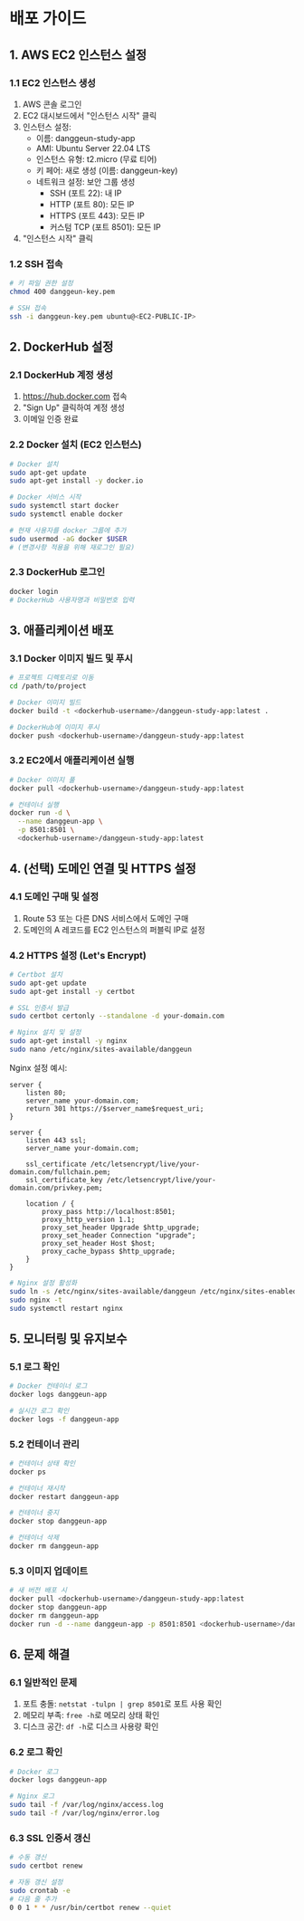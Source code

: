 # 배포 가이드

## 1. AWS EC2 인스턴스 설정

### 1.1 EC2 인스턴스 생성
1. AWS 콘솔 로그인
2. EC2 대시보드에서 "인스턴스 시작" 클릭
3. 인스턴스 설정:
   - 이름: danggeun-study-app
   - AMI: Ubuntu Server 22.04 LTS
   - 인스턴스 유형: t2.micro (무료 티어)
   - 키 페어: 새로 생성 (이름: danggeun-key)
   - 네트워크 설정: 보안 그룹 생성
     - SSH (포트 22): 내 IP
     - HTTP (포트 80): 모든 IP
     - HTTPS (포트 443): 모든 IP
     - 커스텀 TCP (포트 8501): 모든 IP
4. "인스턴스 시작" 클릭

### 1.2 SSH 접속
```bash
# 키 파일 권한 설정
chmod 400 danggeun-key.pem

# SSH 접속
ssh -i danggeun-key.pem ubuntu@<EC2-PUBLIC-IP>
```

## 2. DockerHub 설정

### 2.1 DockerHub 계정 생성
1. https://hub.docker.com 접속
2. "Sign Up" 클릭하여 계정 생성
3. 이메일 인증 완료

### 2.2 Docker 설치 (EC2 인스턴스)
```bash
# Docker 설치
sudo apt-get update
sudo apt-get install -y docker.io

# Docker 서비스 시작
sudo systemctl start docker
sudo systemctl enable docker

# 현재 사용자를 docker 그룹에 추가
sudo usermod -aG docker $USER
# (변경사항 적용을 위해 재로그인 필요)
```

### 2.3 DockerHub 로그인
```bash
docker login
# DockerHub 사용자명과 비밀번호 입력
```

## 3. 애플리케이션 배포

### 3.1 Docker 이미지 빌드 및 푸시
```bash
# 프로젝트 디렉토리로 이동
cd /path/to/project

# Docker 이미지 빌드
docker build -t <dockerhub-username>/danggeun-study-app:latest .

# DockerHub에 이미지 푸시
docker push <dockerhub-username>/danggeun-study-app:latest
```

### 3.2 EC2에서 애플리케이션 실행
```bash
# Docker 이미지 풀
docker pull <dockerhub-username>/danggeun-study-app:latest

# 컨테이너 실행
docker run -d \
  --name danggeun-app \
  -p 8501:8501 \
  <dockerhub-username>/danggeun-study-app:latest
```

## 4. (선택) 도메인 연결 및 HTTPS 설정

### 4.1 도메인 구매 및 설정
1. Route 53 또는 다른 DNS 서비스에서 도메인 구매
2. 도메인의 A 레코드를 EC2 인스턴스의 퍼블릭 IP로 설정

### 4.2 HTTPS 설정 (Let's Encrypt)
```bash
# Certbot 설치
sudo apt-get update
sudo apt-get install -y certbot

# SSL 인증서 발급
sudo certbot certonly --standalone -d your-domain.com

# Nginx 설치 및 설정
sudo apt-get install -y nginx
sudo nano /etc/nginx/sites-available/danggeun
```

Nginx 설정 예시:
```nginx
server {
    listen 80;
    server_name your-domain.com;
    return 301 https://$server_name$request_uri;
}

server {
    listen 443 ssl;
    server_name your-domain.com;

    ssl_certificate /etc/letsencrypt/live/your-domain.com/fullchain.pem;
    ssl_certificate_key /etc/letsencrypt/live/your-domain.com/privkey.pem;

    location / {
        proxy_pass http://localhost:8501;
        proxy_http_version 1.1;
        proxy_set_header Upgrade $http_upgrade;
        proxy_set_header Connection "upgrade";
        proxy_set_header Host $host;
        proxy_cache_bypass $http_upgrade;
    }
}
```

```bash
# Nginx 설정 활성화
sudo ln -s /etc/nginx/sites-available/danggeun /etc/nginx/sites-enabled/
sudo nginx -t
sudo systemctl restart nginx
```

## 5. 모니터링 및 유지보수

### 5.1 로그 확인
```bash
# Docker 컨테이너 로그
docker logs danggeun-app

# 실시간 로그 확인
docker logs -f danggeun-app
```

### 5.2 컨테이너 관리
```bash
# 컨테이너 상태 확인
docker ps

# 컨테이너 재시작
docker restart danggeun-app

# 컨테이너 중지
docker stop danggeun-app

# 컨테이너 삭제
docker rm danggeun-app
```

### 5.3 이미지 업데이트
```bash
# 새 버전 배포 시
docker pull <dockerhub-username>/danggeun-study-app:latest
docker stop danggeun-app
docker rm danggeun-app
docker run -d --name danggeun-app -p 8501:8501 <dockerhub-username>/danggeun-study-app:latest
```

## 6. 문제 해결

### 6.1 일반적인 문제
1. 포트 충돌: `netstat -tulpn | grep 8501`로 포트 사용 확인
2. 메모리 부족: `free -h`로 메모리 상태 확인
3. 디스크 공간: `df -h`로 디스크 사용량 확인

### 6.2 로그 확인
```bash
# Docker 로그
docker logs danggeun-app

# Nginx 로그
sudo tail -f /var/log/nginx/access.log
sudo tail -f /var/log/nginx/error.log
```

### 6.3 SSL 인증서 갱신
```bash
# 수동 갱신
sudo certbot renew

# 자동 갱신 설정
sudo crontab -e
# 다음 줄 추가
0 0 1 * * /usr/bin/certbot renew --quiet
``` 